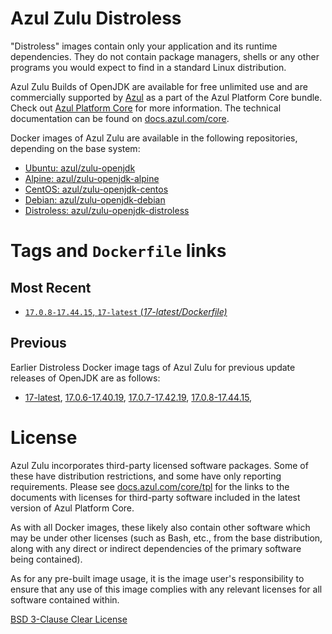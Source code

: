 Azul Zulu Distroless
====================

"Distroless" images contain only your application and its runtime dependencies. They do not contain package managers,
shells or any other programs you would expect to find in a standard Linux distribution.

Azul Zulu Builds of OpenJDK are available for free unlimited use and are commercially supported by [Azul][1] as a part of the Azul Platform Core bundle.
Check out [Azul Platform Core][2] for more information. The technical documentation can be found on [docs.azul.com/core][3].

Docker images of Azul Zulu are available in the following repositories, depending on the base system:

  * [Ubuntu: azul/zulu-openjdk][4]
  * [Alpine: azul/zulu-openjdk-alpine][5]
  * [CentOS: azul/zulu-openjdk-centos][6]
  * [Debian: azul/zulu-openjdk-debian][7]
  * [Distroless: azul/zulu-openjdk-distroless][8]

Tags and `Dockerfile` links
===========================

Most Recent
-----------

 
   * [`17.0.8-17.44.15`, `17-latest` (*17-latest/Dockerfile)*][11]

Previous
--------

Earlier Distroless Docker image tags of Azul Zulu for previous update releases of OpenJDK are as follows:


  * [17-latest][11],
  [17.0.6-17.40.19][12],
  [17.0.7-17.42.19][13],
  [17.0.8-17.44.15][14],
  

License
=======

Azul Zulu incorporates third-party licensed software packages. Some of these have distribution restrictions, and some have only reporting requirements. Please see [docs.azul.com/core/tpl][9] for the links to the documents with licenses for third-party software included in the latest version of Azul Platform Core.

As with all Docker images, these likely also contain other software which may be under other licenses (such as Bash, etc., from the base distribution, along with any direct or indirect dependencies of the primary software being contained).

As for any pre-built image usage, it is the image user's responsibility to ensure that any use of this image complies with any relevant licenses for all software contained within.

[BSD 3-Clause Clear License][10]


  [1]: https://www.azul.com/
  [2]: https://www.azul.com/products/core/
  [3]: https://docs.azul.com/core/
  [4]: https://hub.docker.com/r/azul/zulu-openjdk
  [5]: https://hub.docker.com/r/azul/zulu-openjdk-alpine
  [6]: https://hub.docker.com/r/azul/zulu-openjdk-centos
  [7]: https://hub.docker.com/r/azul/zulu-openjdk-debian
  [8]: https://hub.docker.com/r/azul/zulu-openjdk-distroless
  [9]: https://docs.azul.com/core/tpl
  [10]: https://github.com/zulu-openjdk/zulu-openjdk/blob/master/LICENSE.txt


  [11]: https://github.com/zulu-openjdk/zulu-openjdk/blob/master/distroless/17-latest/Dockerfile
  [12]: https://github.com/zulu-openjdk/zulu-openjdk/blob/master/distroless/17.0.6-17.40.19/Dockerfile
  [13]: https://github.com/zulu-openjdk/zulu-openjdk/blob/master/distroless/17.0.7-17.42.19/Dockerfile
  [14]: https://github.com/zulu-openjdk/zulu-openjdk/blob/master/distroless/17.0.8-17.44.15/Dockerfile
  